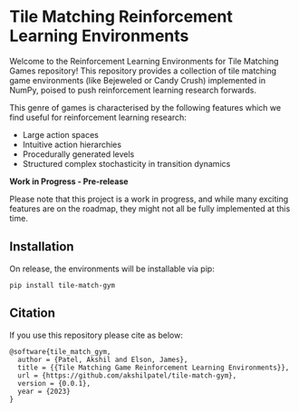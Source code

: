 # Tile Matching Reinforcement Learning Environments


Welcome to the Reinforcement Learning Environments for Tile Matching Games repository! This repository provides a collection of tile matching game environments (like Bejeweled or Candy Crush) implemented in NumPy, poised to push reinforcement learning research forwards.

This genre of games is characterised by the following features which we find useful for reinforcement learning research:
- Large action spaces
- Intuitive action hierarchies
- Procedurally generated levels
- Structured complex stochasticity in transition dynamics

**Work in Progress - Pre-release**

Please note that this project is a work in progress, and while many exciting features are on the roadmap, they might not all be fully implemented at this time.

## Installation
On release, the environments will be installable via pip:

```pip install tile-match-gym```


## Citation

If you use this repository please cite as below:

```
@software{tile_match_gym,
  author = {Patel, Akshil and Elson, James},
  title = {{Tile Matching Game Reinforcement Learning Environments}},
  url = {https://github.com/akshilpatel/tile-match-gym},
  version = {0.0.1},
  year = {2023}
}
```